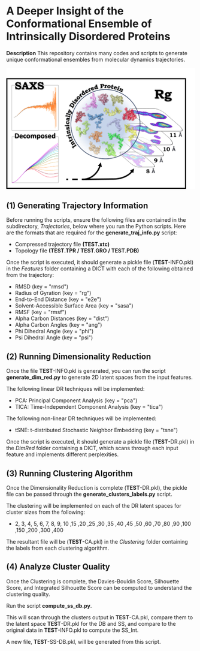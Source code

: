 # A Deeper Insight of the Conformational Ensemble of Intrinsically Disordered Proteins
**Description** This repository contains many codes and scripts to generate unique conformational ensembles from molecular dynamics trajectories.

![](Graphics/Main.png)

## (1) Generating Trajectory Information

Before running the scripts, ensure the following files are contained in the subdirectory, _Trajectories_, below where you run the Python scripts. Here are the formats that are required for the **generate_traj_info.py** script:

- Compressed trajectory file **(TEST.xtc)**
- Topology file **(TEST.TPR / TEST.GRO / TEST.PDB)**

Once the script is executed, it should generate a pickle file (**TEST**-INFO.pkl) in the _Features_ folder containing a DICT with each of the following obtained from the trajectory:

- RMSD (key = "rmsd")
- Radius of Gyration (key = "rg")
- End-to-End Distance (key = "e2e")
- Solvent-Accessible Surface Area (key = "sasa")
- RMSF (key = "rmsf")
- Alpha Carbon Distances (key = "dist")
- Alpha Carbon Angles (key = "ang")
- Phi Dihedral Angle (key = "phi")
- Psi Dihedral Angle (key = "psi")

## (2) Running Dimensionality Reduction

Once the file **TEST**-INFO.pkl is generated, you can run the script **generate_dim_red.py** to generate 2D latent spaces from the input features.

The following linear DR techniques will be implemented:
- PCA: Principal Component Analysis (key = "pca")
- TICA: Time-Independent Component Analysis (key = "tica")

The following non-linear DR techniques will be implemented:
- tSNE: t-distributed Stochastic Neighbor Embedding (key = "tsne")

Once the script is executed, it should generate a pickle file (**TEST**-DR.pkl) in the _DimRed_ folder containing a DICT, which scans through each input feature and implements different perplexities.

## (3) Running Clustering Algorithm

Once the Dimensionality Reduction is complete (**TEST**-DR.pkl), the pickle file can be passed through the **generate_clusters_labels.py** script.

The clustering will be implemented on each of the DR latent spaces for cluster sizes from the following:
- 2, 3, 4, 5, 6, 7, 8, 9, 10 ,15 ,20 ,25 ,30 ,35 ,40 ,45 ,50 ,60 ,70 ,80 ,90 ,100 ,150 ,200 ,300 ,400

The resultant file will be (**TEST**-CA.pkl) in the _Clustering_ folder containing the labels from each clustering algorithm.

## (4) Analyze Cluster Quality

Once the Clustering is complete, the Davies-Bouldin Score, Silhouette Score, and Integrated Silhouette Score can be computed to understand the clustering quality.

Run the script **compute_ss_db.py**.

This will scan through the clusters output in **TEST**-CA.pkl, compare them to the latent space **TEST**-DR.pkl for the DB and SS, and compare to the original data in **TEST**-INFO.pkl to compute the SS_Int.

A new file, **TEST**-SS-DB.pkl, will be generated from this script.
